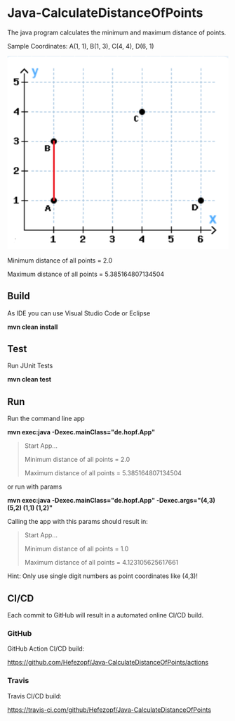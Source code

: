 # Java-CalculateDistanceOfPoints

The java program calculates the minimum and maximum distance of points.

Sample Coordinates: A(1, 1), B(1, 3), C(4, 4), D(6, 1) 

![Coordinates](src/main/resources/Coordinates.png "Coordinates")

Minimum distance of all points = 2.0

Maximum distance of all points = 5.385164807134504


## Build

As IDE you can use Visual Studio Code or Eclipse

**mvn clean install**


## Test

Run JUnit Tests

**mvn clean test**


## Run

Run the command line app

**mvn exec:java -Dexec.mainClass="de.hopf.App"**

>Start App...
>
>Minimum distance of all points = 2.0
>
>Maximum distance of all points = 5.385164807134504

or run with params

**mvn exec:java -Dexec.mainClass="de.hopf.App" -Dexec.args="(4,3) (5,2) (1,1) (1,2)"**

Calling the app with this params should result in:

>Start App...
>
>Minimum distance of all points = 1.0
>
>Maximum distance of all points = 4.123105625617661

Hint: Only use single digit numbers as point coordinates like (4,3)!


## CI/CD

Each commit to GitHub will result in a automated online CI/CD build.


### GitHub

GitHub Action CI/CD build:

https://github.com/Hefezopf/Java-CalculateDistanceOfPoints/actions


### Travis

Travis CI/CD build:

https://travis-ci.com/github/Hefezopf/Java-CalculateDistanceOfPoints
